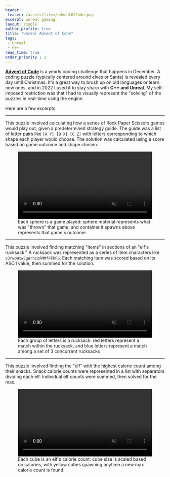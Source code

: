```yaml
---
header:
 teaser: /assets/files/adventOfCode.png
excerpt: unreal gaming
layout: single
author_profile: true
title: "Unreal Advent of Code"
tags: 
 - Unreal
 - C++
read_time: true
order_priority : 2
---
```

[**Advent of Code**](https://adventofcode.com/) is a yearly coding challenge that happens in December. A coding puzzle (typically centered around elves or Santa) is revealed every day until Christmas. It's a great way to brush up on old languages or learn new ones, and in 2022 I used it to stay sharp with **C++ and Unreal**. My self-imposed restriction was that I had to visually represent the "solving" of the puzzles in real-time using the engine. 

Here are a few excerpts

<hr class="rounded">

This puzzle involved calculating how a series of Rock Paper Scissors games would play out, given a predetermined strategy guide. The guide was a list of letter pairs like `[A Y] [B X] [C Z]` with letters corresponding to which shape each player would choose. The solution was calculated using a score based on game outcome and shape chosen.

<figure class="align-center">
  <video width="100%" muted autoplay loop playsinline> 
    <source src="/assets/files/RochamboDay.mp4"  type="video/mp4">
    browser doesn't support videos
  </video>
  <figcaption>Each sphere is a game played: sphere material represents what was "thrown" that game, and container it spawns above represents that game's outcome</figcaption>
</figure> 

<hr class="rounded">

This puzzle involved finding matching "items" in sections of an "elf's rucksack." A rucksack was represented as a series of item characters like `vJrwpWtwJgWrhcsFMMfFFhFp`. Each matching item was scored based on its ASCII value, then summed for the solution.

<figure class="align-center">
  <video width="100%" muted autoplay loop playsinline> 
    <source src="/assets/files/bouncingLettersDay.mp4"  type="video/mp4">
    browser doesn't support videos
  </video>
  <figcaption>Each group of letters is a rucksack: red letters represent a match within the rucksack, and blue letters represent a match among a set of 3 concurrent rucksacks</figcaption>
</figure> 

<hr class="rounded">

This puzzle involved finding the "elf" with the highest calorie count among their snacks. Snack calorie counts were represented in a list with separators dividing each elf. Individual elf counts were summed, then solved for the max.

<figure class="align-center">
  <video width="100%" muted autoplay loop playsinline> 
    <source src="/assets/files/variedSizeCubesDay.mp4"  type="video/mp4">
    browser doesn't support videos
  </video>
  <figcaption>Each cube is an elf's calorie count: cube size is scaled based on calories, with yellow cubes spawning anytime a new max calorie count is found.</figcaption>
</figure> 